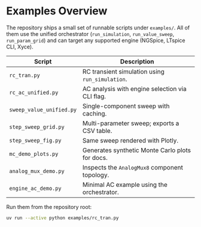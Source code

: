 # Examples Overview

The repository ships a small set of runnable scripts under `examples/`.
All of them use the unified orchestrator (`run_simulation`,
`run_value_sweep`, `run_param_grid`) and can target any supported engine
(NGSpice, LTspice CLI, Xyce).

| Script | Description |
| --- | --- |
| `rc_tran.py` | RC transient simulation using `run_simulation`. |
| `rc_ac_unified.py` | AC analysis with engine selection via CLI flag. |
| `sweep_value_unified.py` | Single-component sweep with caching. |
| `step_sweep_grid.py` | Multi-parameter sweep; exports a CSV table. |
| `step_sweep_fig.py` | Same sweep rendered with Plotly. |
| `mc_demo_plots.py` | Generates synthetic Monte Carlo plots for docs. |
| `analog_mux_demo.py` | Inspects the `AnalogMux8` component topology. |
| `engine_ac_demo.py` | Minimal AC example using the orchestrator. |

Run them from the repository root:
```bash
uv run --active python examples/rc_tran.py
```
